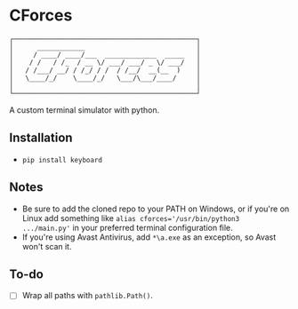 # CForces

```
┌──────────────────────────────────────────────┐
│      ____________                            │
│     / ____/ ____/___  _____________  _____   │
│    / /   / /_  / __ \/ ___/ ___/ _ \/ ___/   │
│   / /___/ __/ / /_/ / /  / /__/  __(__  )    │
│   \____/_/    \____/_/   \___/\___/____/     │
│                                              │
└──────────────────────────────────────────────┘
```

A custom terminal simulator with python.

## Installation

- `pip install keyboard`

## Notes

- Be sure to add the cloned repo to your PATH on Windows, or if you're on Linux add something like `alias cforces='/usr/bin/python3 .../main.py'` in your preferred terminal configuration file.
- If you're using Avast Antivirus, add `*\a.exe` as an exception, so Avast won't scan it.

## To-do

- [ ] Wrap all paths with `pathlib.Path()`.
